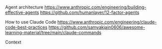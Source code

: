 

Agent architecture
https://www.anthropic.com/engineering/building-effective-agents
https://github.com/humanlayer/12-factor-agents

How to use Claude Code
https://www.anthropic.com/engineering/claude-code-best-practices
https://github.com/samyakjain0606/awesome-learning-material/tree/main/claude-commands

Context
